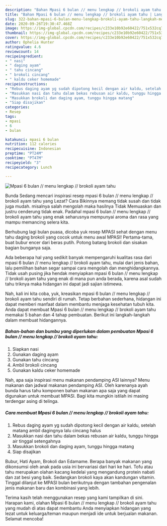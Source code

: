 ```yaml
---
description: "Bahan Mpasi 6 bulan // menu lengkap // brokoli ayam tahu | Langkah Membuat Mpasi 6 bulan // menu lengkap // brokoli ayam tahu Yang Enak Banget"
title: "Bahan Mpasi 6 bulan // menu lengkap // brokoli ayam tahu | Langkah Membuat Mpasi 6 bulan // menu lengkap // brokoli ayam tahu Yang Enak Banget"
slug: 322-bahan-mpasi-6-bulan-menu-lengkap-brokoli-ayam-tahu-langkah-membuat-mpasi-6-bulan-menu-lengkap-brokoli-ayam-tahu-yang-enak-banget
date: 2020-09-26T19:30:47.468Z
image: https://img-global.cpcdn.com/recipes/c233e10b92e60422/751x532cq70/mpasi-6-bulan-menu-lengkap-brokoli-ayam-tahu-foto-resep-utama.jpg
thumbnail: https://img-global.cpcdn.com/recipes/c233e10b92e60422/751x532cq70/mpasi-6-bulan-menu-lengkap-brokoli-ayam-tahu-foto-resep-utama.jpg
cover: https://img-global.cpcdn.com/recipes/c233e10b92e60422/751x532cq70/mpasi-6-bulan-menu-lengkap-brokoli-ayam-tahu-foto-resep-utama.jpg
author: Ophelia Hunter
ratingvalue: 4.6
reviewcount: 14
recipeingredient:
- " nasi"
- " daging ayam"
- " tahu cincang"
- " brokoli cincang"
- " kaldu ceker homemade"
recipeinstructions:
- "Rebus daging ayam yg sudah dipotong kecil dengan air kaldu, setelah matang ambil dagingnya lalu cincang halus"
- "Masukkan nasi dan tahu dalam bekas rebusan air kaldu, tunggu hingga air tinggal setengahnya"
- "Masukkan brokoli dan daging ayam, tunggu hingga matang"
- "Siap disajikan"
categories:
- Resep
tags:
- mpasi
- 6
- bulan

katakunci: mpasi 6 bulan 
nutrition: 112 calories
recipecuisine: Indonesian
preptime: "PT24M"
cooktime: "PT47M"
recipeyield: "3"
recipecategory: Lunch

---
```



![Mpasi 6 bulan // menu lengkap // brokoli ayam tahu](https://img-global.cpcdn.com/recipes/c233e10b92e60422/751x532cq70/mpasi-6-bulan-menu-lengkap-brokoli-ayam-tahu-foto-resep-utama.jpg)

Bunda Sedang mencari inspirasi resep mpasi 6 bulan // menu lengkap // brokoli ayam tahu yang Lezat? Cara Bikinnya memang tidak susah dan tidak juga mudah. misalnya salah mengolah maka hasilnya Tidak Memuaskan dan justru cenderung tidak enak. Padahal mpasi 6 bulan // menu lengkap // brokoli ayam tahu yang enak seharusnya mempunyai aroma dan rasa yang mampu memancing selera kita.

Berhubung lagi bulan puasa, dicoba yuk resep MPASI sehat dengan menu tahu daging brokoli yang cocok untuk menu awal MPASI! Pertama-tama, buat bubur encer dari beras putih. Potong batang brokoli dan sisakan bagian bunganya saja.

Ada beberapa hal yang sedikit banyak mempengaruhi kualitas rasa dari mpasi 6 bulan // menu lengkap // brokoli ayam tahu, mulai dari jenis bahan, lalu pemilihan bahan segar sampai cara mengolah dan menghidangkannya. Tidak usah pusing jika hendak menyiapkan mpasi 6 bulan // menu lengkap // brokoli ayam tahu yang enak di mana pun anda berada, karena asal sudah tahu triknya maka hidangan ini dapat jadi sajian istimewa.


Nah, kali ini kita coba, yuk, kreasikan mpasi 6 bulan // menu lengkap // brokoli ayam tahu sendiri di rumah. Tetap berbahan sederhana, hidangan ini dapat memberi manfaat dalam membantu menjaga kesehatan tubuh kita. Anda dapat membuat Mpasi 6 bulan // menu lengkap // brokoli ayam tahu memakai 5 bahan dan 4 tahap pembuatan. Berikut ini langkah-langkah dalam membuat hidangannya.

<!--inarticleads1-->

##### Bahan-bahan dan bumbu yang diperlukan dalam pembuatan Mpasi 6 bulan // menu lengkap // brokoli ayam tahu:

1. Siapkan  nasi
1. Gunakan  daging ayam
1. Gunakan  tahu cincang
1. Ambil  brokoli cincang
1. Gunakan  kaldu ceker homemade


Nah, apa saja inspirasi menu makanan pendamping ASI lainnya? Menu makanan dan jadwal makanan pendamping ASI. Oleh karenanya ayah bunda harus tahu komponen bahan makanan apa saja yang dapat digunakan untuk membuat MPASI. Bagi kita mungkin istilah ini masing terdengar asing di telinga. 

<!--inarticleads2-->

##### Cara membuat Mpasi 6 bulan // menu lengkap // brokoli ayam tahu:

1. Rebus daging ayam yg sudah dipotong kecil dengan air kaldu, setelah matang ambil dagingnya lalu cincang halus
1. Masukkan nasi dan tahu dalam bekas rebusan air kaldu, tunggu hingga air tinggal setengahnya
1. Masukkan brokoli dan daging ayam, tunggu hingga matang
1. Siap disajikan


Bubur, Hati Ayam, Brokoli dan Edamame. Berapa banyak makanan yang dikonsumsi oleh anak pada usia ini bervariasi dari hari ke hari. Tofu atau tahu merupakan olahan kacang kedelai yang mengandung protein nabati dan zat besi yang baik. Sedangkan brokoli kaya akan kandungan vitamin. Tinggal dilanjut ke MPASI bulan berikutnya dengan tambahan pengenalan jenis makanan baru dan kombinasi yang lebih. 

Terima kasih telah menggunakan resep yang kami tampilkan di sini. Harapan kami, olahan Mpasi 6 bulan // menu lengkap // brokoli ayam tahu yang mudah di atas dapat membantu Anda menyiapkan hidangan yang lezat untuk keluarga/teman maupun menjadi ide untuk berjualan makanan. Selamat mencoba!
